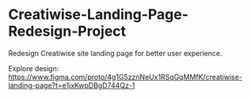 # Creatiwise-Landing-Page-Redesign-Project

Redesign Creatiwise site landing page for better user experience.

Explore design: https://www.figma.com/proto/4g1G5zznNeUx1RSqGqMMfK/creatiwise-landing-page?t=e1jxKwpDBgD744Qz-1
